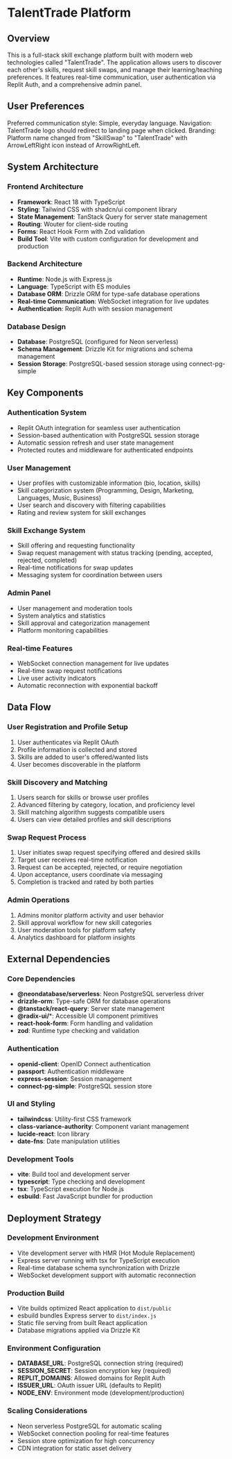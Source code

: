 # TalentTrade Platform

## Overview

This is a full-stack skill exchange platform built with modern web technologies called "TalentTrade". The application allows users to discover each other's skills, request skill swaps, and manage their learning/teaching preferences. It features real-time communication, user authentication via Replit Auth, and a comprehensive admin panel.

## User Preferences

Preferred communication style: Simple, everyday language.
Navigation: TalentTrade logo should redirect to landing page when clicked.
Branding: Platform name changed from "SkillSwap" to "TalentTrade" with ArrowLeftRight icon instead of ArrowRightLeft.

## System Architecture

### Frontend Architecture
- **Framework**: React 18 with TypeScript
- **Styling**: Tailwind CSS with shadcn/ui component library
- **State Management**: TanStack Query for server state management
- **Routing**: Wouter for client-side routing
- **Forms**: React Hook Form with Zod validation
- **Build Tool**: Vite with custom configuration for development and production

### Backend Architecture
- **Runtime**: Node.js with Express.js
- **Language**: TypeScript with ES modules
- **Database ORM**: Drizzle ORM for type-safe database operations
- **Real-time Communication**: WebSocket integration for live updates
- **Authentication**: Replit Auth with session management

### Database Design
- **Database**: PostgreSQL (configured for Neon serverless)
- **Schema Management**: Drizzle Kit for migrations and schema management
- **Session Storage**: PostgreSQL-based session storage using connect-pg-simple

## Key Components

### Authentication System
- Replit OAuth integration for seamless user authentication
- Session-based authentication with PostgreSQL session storage
- Automatic session refresh and user state management
- Protected routes and middleware for authenticated endpoints

### User Management
- User profiles with customizable information (bio, location, skills)
- Skill categorization system (Programming, Design, Marketing, Languages, Music, Business)
- User search and discovery with filtering capabilities
- Rating and review system for skill exchanges

### Skill Exchange System
- Skill offering and requesting functionality
- Swap request management with status tracking (pending, accepted, rejected, completed)
- Real-time notifications for swap updates
- Messaging system for coordination between users

### Admin Panel
- User management and moderation tools
- System analytics and statistics
- Skill approval and categorization management
- Platform monitoring capabilities

### Real-time Features
- WebSocket connection management for live updates
- Real-time swap request notifications
- Live user activity indicators
- Automatic reconnection with exponential backoff

## Data Flow

### User Registration and Profile Setup
1. User authenticates via Replit OAuth
2. Profile information is collected and stored
3. Skills are added to user's offered/wanted lists
4. User becomes discoverable in the platform

### Skill Discovery and Matching
1. Users search for skills or browse user profiles
2. Advanced filtering by category, location, and proficiency level
3. Skill matching algorithm suggests compatible users
4. Users can view detailed profiles and skill descriptions

### Swap Request Process
1. User initiates swap request specifying offered and desired skills
2. Target user receives real-time notification
3. Request can be accepted, rejected, or require negotiation
4. Upon acceptance, users coordinate via messaging
5. Completion is tracked and rated by both parties

### Admin Operations
1. Admins monitor platform activity and user behavior
2. Skill approval workflow for new skill categories
3. User moderation tools for platform safety
4. Analytics dashboard for platform insights

## External Dependencies

### Core Dependencies
- **@neondatabase/serverless**: Neon PostgreSQL serverless driver
- **drizzle-orm**: Type-safe ORM for database operations
- **@tanstack/react-query**: Server state management
- **@radix-ui/***: Accessible UI component primitives
- **react-hook-form**: Form handling and validation
- **zod**: Runtime type checking and validation

### Authentication
- **openid-client**: OpenID Connect authentication
- **passport**: Authentication middleware
- **express-session**: Session management
- **connect-pg-simple**: PostgreSQL session store

### UI and Styling
- **tailwindcss**: Utility-first CSS framework
- **class-variance-authority**: Component variant management
- **lucide-react**: Icon library
- **date-fns**: Date manipulation utilities

### Development Tools
- **vite**: Build tool and development server
- **typescript**: Type checking and development
- **tsx**: TypeScript execution for Node.js
- **esbuild**: Fast JavaScript bundler for production

## Deployment Strategy

### Development Environment
- Vite development server with HMR (Hot Module Replacement)
- Express server running with tsx for TypeScript execution
- Real-time database schema synchronization with Drizzle
- WebSocket development support with automatic reconnection

### Production Build
- Vite builds optimized React application to `dist/public`
- esbuild bundles Express server to `dist/index.js`
- Static file serving from built React application
- Database migrations applied via Drizzle Kit

### Environment Configuration
- **DATABASE_URL**: PostgreSQL connection string (required)
- **SESSION_SECRET**: Session encryption key (required)
- **REPLIT_DOMAINS**: Allowed domains for Replit Auth
- **ISSUER_URL**: OAuth issuer URL (defaults to Replit)
- **NODE_ENV**: Environment mode (development/production)

### Scaling Considerations
- Neon serverless PostgreSQL for automatic scaling
- WebSocket connection pooling for real-time features
- Session store optimization for high concurrency
- CDN integration for static asset delivery